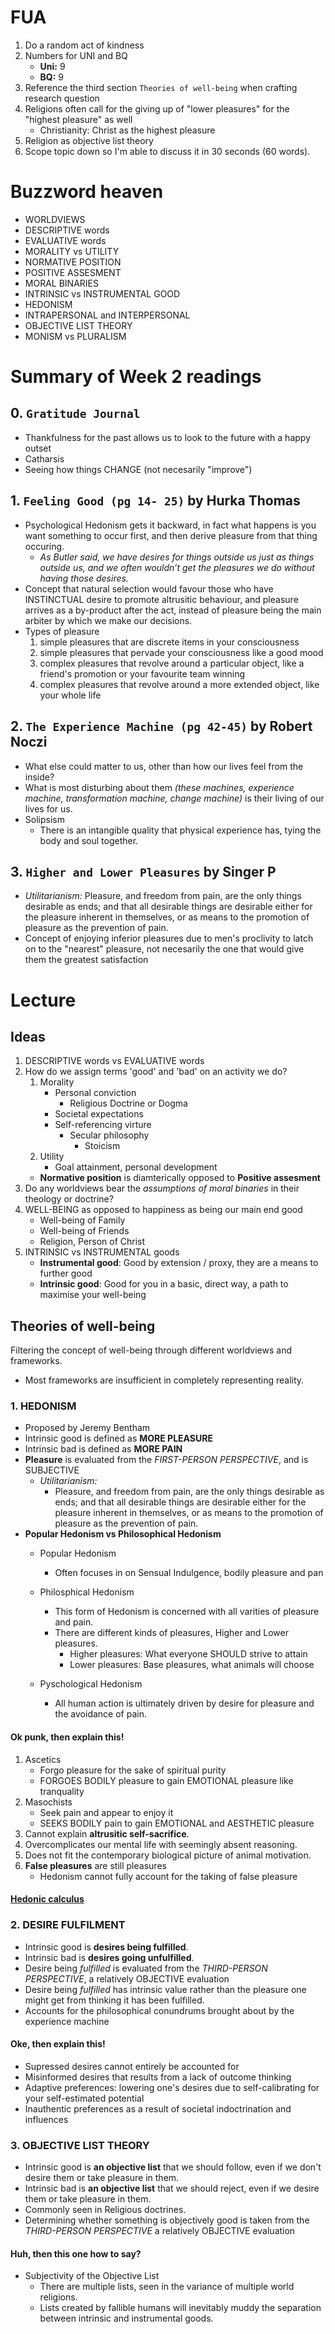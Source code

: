 # FUA

1. Do a random act of kindness
2. Numbers for UNI and BQ
    * **Uni:** 9
    * **BQ:** 9
3. Reference the third section `Theories of well-being` when crafting research question 
4. Religions often call for the giving up of "lower pleasures" for the "highest pleasure" as well
    * Christianity: Christ as the highest pleasure
5. Religion as objective list theory
6. Scope topic down so I'm able to discuss it in 30 seconds (60 words).

# Buzzword heaven

* WORLDVIEWS
* DESCRIPTIVE words
* EVALUATIVE words
* MORALITY vs UTILITY
* NORMATIVE POSITION 
* POSITIVE ASSESMENT
* MORAL BINARIES
* INTRINSIC vs INSTRUMENTAL GOOD
* HEDONISM
* INTRAPERSONAL and INTERPERSONAL
* OBJECTIVE LIST THEORY
* MONISM vs PLURALISM

# Summary of Week 2 readings

## 0. `Gratitude Journal`

* Thankfulness for the past allows us to look to the future with a happy outset
* Catharsis 
* Seeing how things CHANGE (not necesarily "improve")

## 1. `Feeling Good (pg 14- 25)` by Hurka Thomas

* Psychological Hedonism gets it backward, in fact what happens is you want something to occur first, and then derive pleasure from that thing occuring.
    * *As Butler said, we have desires for things outside us just as things outside us, and we often wouldn’t get the pleasures we do without having those desires.*
* Concept that natural selection would favour those who have INSTINCTUAL desire to promote altrusitic behaviour, and pleasure arrives as a by-product after the act, instead of pleasure being the main arbiter by which we make our decisions.
* Types of pleasure
    1. simple pleasures that are discrete items in your consciousness
    2. simple pleasures that pervade your consciousness like a good mood
    3. complex pleasures that revolve around a particular object, like a friend's promotion or your favourite team winning
    4. complex pleasures that revolve around a more extended object, like your whole life

## 2. `The Experience Machine (pg 42-45)` by Robert Noczi
* What else could matter to us, other than how our lives feel from the inside?
* What is most disturbing about them *(these machines, experience machine, transformation machine, change machine)* is their living of our lives for us.
* Solipsism
    * There is an intangible quality that physical experience has, tying the body and soul together.

## 3. `Higher and Lower Pleasures` by Singer P

* *Utilitarianism:* Pleasure, and freedom from pain, are the only things desirable as ends; and that all desirable things are desirable either for the pleasure inherent in themselves, or as means to the promotion of pleasure as the prevention of pain.
* Concept of enjoying inferior pleasures due to men's proclivity to latch on to the "nearest" pleasure, not necesarily the one that would give them the greatest satisfaction

# Lecture

## Ideas

1. DESCRIPTIVE words vs EVALUATIVE words
2. How do we assign terms 'good' and 'bad' on an activity we do?
    1. Morality
        * Personal conviction
            * Religious Doctrine or Dogma
        * Societal expectations
        * Self-referencing virture
            * Secular philosophy
                * Stoicism
    2. Utility
        * Goal attainment, personal development
    * **Normative position** is diamterically opposed to **Positive assesment**
3. Do any worldviews bear the *assumptions of moral binaries* in their theology or doctrine?
4. WELL-BEING as opposed to happiness as being our main end good
    * Well-being of Family
    * Well-being of Friends
    * Religion, Person of Christ
5. INTRINSIC vs INSTRUMENTAL goods
    * **Instrumental good**: Good by extension / proxy, they are a means to further good
    * **Intrinsic good**: Good for you in a basic, direct way, a path to maximise your well-being

## Theories of well-being

Filtering the concept of well-being through different worldviews and frameworks.

* Most frameworks are insufficient in completely representing reality.

### 1. HEDONISM

* Proposed by Jeremy Bentham
* Intrinsic good is defined as **MORE PLEASURE**
* Intrinsic bad is defined as **MORE PAIN**
* **Pleasure** is evaluated from the *FIRST-PERSON PERSPECTIVE*, and is SUBJECTIVE
    * *Utilitarianism:*
        * Pleasure, and freedom from pain, are the only things desirable as ends; and that all desirable things are desirable either for the pleasure inherent in themselves, or as means to the promotion of pleasure as the prevention of pain.  
* **Popular Hedonism vs Philosophical Hedonism**
    * Popular Hedonism
        * Often focuses in on Sensual Indulgence, bodily pleasure and pan
    * Philosphical Hedonism
        * This form of Hedonism is concerned with all varities of pleasure and pain.
        * There are different kinds of pleasures, Higher and Lower pleasures.
            * Higher pleasures: What everyone SHOULD strive to attain
            * Lower pleasures: Base pleasures, what animals will choose

    * Pyschological Hedonism
        * All human action is ultimately driven by desire for pleasure and the avoidance of pain.

#### Ok punk, then explain this!

1. Ascetics
    * Forgo pleasure for the sake of spiritual purity
    * FORGOES BODILY pleasure to gain EMOTIONAL pleasure like tranquality
2. Masochists
    * Seek pain and appear to enjoy it
    * SEEKS BODILY pain to gain EMOTIONAL and AESTHETIC pleasure
3. Cannot explain **altrusitic self-sacrifice**.
4. Overcomplicates our mental life with seemingly absent reasoning.
5. Does not fit the contemporary biological picture of animal motivation.
6. **False pleasures** are still pleasures
    * Hedonism cannot fully account for the taking of false pleasure

#### [Hedonic calculus](https://www.google.com/search?client=firefox-b-d&q=hedonic+calculus)

### 2. DESIRE FULFILMENT

* Intrinsic good is **desires being fulfilled**.
* Intrinsic bad is **desires going unfulfilled**.
* Desire being *fulfilled* is evaluated from the *THIRD-PERSON PERSPECTIVE*, a relatively OBJECTIVE evaluation
* Desire being *fulfilled* has intrinsic value rather than the pleasure one might get from thinking it has been fulfilled.
* Accounts for the philosophical conundrums brought about by the experience machine

#### Oke, then explain this!

* Supressed desires cannot entirely be accounted for
* Misinformed desires that results from a lack of outcome thinking 
* Adaptive preferences: lowering one's desires due to self-calibrating for your self-estimated potential
* Inauthentic preferences as a result of societal indoctrination and influences

### 3. OBJECTIVE LIST THEORY

* Intrinsic good is **an objective list** that we should follow, even if we don't desire them or take pleasure in them.
* Intrinsic bad is **an objective list** that we should reject, even if we desire them or take pleasure in them.
* Commonly seen in Religious doctrines.
* Determining whether something is objectively good is taken from the *THIRD-PERSON PERSPECTIVE* a relatively OBJECTIVE evaluation

#### Huh, then this one how to say?

* Subjectivity of the Objective List
    * There are multiple lists, seen in the variance of multiple world religions.
    * Lists created by fallible humans will inevitably muddy the separation between intrinsic and instrumental goods.
